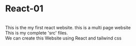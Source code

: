# React-01
<br>
This is the my first react website.
this is a multi page website
<br>
This is my complete 'src' files.
<br>
We can create this Website using React and tailwind css
